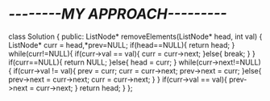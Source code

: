 # ***--------MY APPROACH---------***
class Solution {
public:
ListNode* removeElements(ListNode* head, int val) {
ListNode* curr = head,*prev=NULL;
if(head==NULL){
return head;
}
while(curr!=NULL){
if(curr->val == val){
curr = curr->next;
}else{
break;
}
}
if(curr==NULL){
return NULL;
}else{
head = curr;
}
while(curr->next!=NULL){
if(curr->val != val){
prev = curr;
curr = curr->next;
prev->next = curr;
}else{
prev->next = curr->next;
curr = curr->next;
}
}
if(curr->val == val){
prev->next = curr->next;
}
return head;
}
};